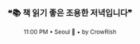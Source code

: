 <div align="center">

<br>

<h3>❝📚 책 읽기 좋은 조용한 저녁입니다❞</h3>

<sub>11:00 PM • Seoul 🌙 • by CrowRish</sub>

<br>

</div>